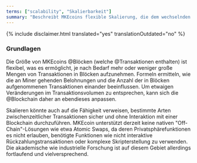 ```yaml
---
terms: ["scalability", "Skalierbarkeit"]
summary: "Beschreibt MKEcoins flexible Skalierung, die dem wechselnden Bedarf entsprechend viele Transaktionen unterbringen kann"
---
```


{% include disclaimer.html translated="yes" translationOutdated="no" %}
### Grundlagen

Die Größe von MKEcoins @Blöcken (welche @Transaktionen enthalten) ist flexibel, was es ermöglicht, je nach Bedarf mehr oder weniger große Mengen von Transaktionen in Blöcken aufzunehmen. Formeln ermitteln, wie die an Miner gehenden Belohnungen und die Anzahl der in Blöcken aufgenommenen Transaktionen einander beeinflussen. Um etwaigen Veränderungen im Transaktionsvolumen zu entsprechen, kann sich die @Blockchain daher an ebendieses anpassen.

Skalieren könnte auch auf die Fähigkeit verweisen, bestimmte Arten zwischenzeitlicher Transaktionen sicher und ohne Interaktion mit einer Blockchain durchzuführen. MKEcoin unterstützt derzeit keine nativen "Off-Chain"-Lösungen wie etwa Atomic Swaps, da deren Privatsphärefunktionen es nicht erlauben, benötigte Funktionen wie nicht interaktive Rückzahlungstransaktionen oder komplexe Skripterstellung zu verwenden. Die akademische wie industrielle Forschung ist auf diesem Gebiet allerdings fortlaufend und vielversprechend.
